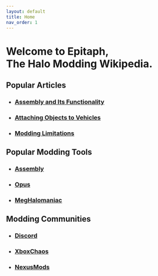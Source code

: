 ```yaml
---
layout: default
title: Home
nav_order: 1
---
```

# Welcome to Epitaph,<br>The Halo Modding Wikipedia.

## Popular Articles

* ### [Assembly and Its Functionality](https://epitaph.dev/docs/Tools/Assembly/Assembly/#assembly-and-its-functionality)
* ### [Attaching Objects to Vehicles](https://epitaph.dev/docs/Halo/Reach/Attaching%20Objects%20to%20Vehicles/)
* ### [Modding Limitations](https://epitaph.dev/docs/Halo/Reach/Modding%20Limitations/)

## Popular Modding Tools

* ### [Assembly](https://epitaph.dev/docs/Tools/Assembly/Assembly/)
* ### [Opus](https://epitaph.dev/docs/Tools/Opus/Opus/)
* ### [MegHalomaniac](https://epitaph.dev/docs/Tools/MegHalomaniac/MegHalomaniac/)

## Modding Communities

* ### [Discord](https://discord.gg/halomods)
* ### [XboxChaos](https://www.xboxchaos.com)
* ### [NexusMods](https://www.nexusmods.com/)

